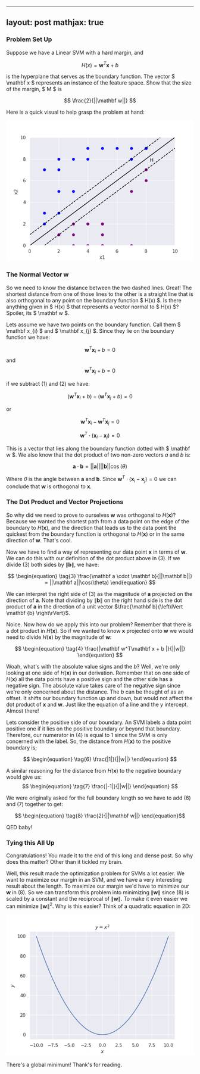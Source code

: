 
---
layout: post
mathjax: true
---
### Problem Set Up
Suppose we have a Linear SVM with a hard margin, and

 $$ H(x) = \mathbf w^T\mathbf x + b $$
 
is the hyperplane that serves as the boundary function. The vector $ \mathbf x $ represents an instance of the feature space. Show that the size of the margin, $ M $ is

$$ \frac{2}{||\mathbf w||} $$

Here is a quick visual to help grasp the problem at hand:

<img src="/assets/images/svm_length_M.png" alt="Alt text" class="center-image">

### The Normal Vector w

So we need to know the distance between the two dashed lines. Great! The shortest distance from one of those lines to the other is a straight line that is also orthogonal to any point on the boundary function $ H(x) $. Is there anything given in $ H(x) $ that represents a vector normal to $ H(x) $? Spoiler, its $ \mathbf w $. 

Lets assume we have two points on the boundary function. Call them $ \mathbf x_{i} $ and $ \mathbf x_{j} $.  Since they lie on the boundary function we have:

$$
\begin{equation} \tag{1}  
\mathbf w^T\mathbf x_{i} + b = 0
\end{equation}
$$
 and 
 $$
 \begin{equation} \tag{2}
  \mathbf w^T\mathbf x_{j} + b = 0
  \end{equation}
 $$

if we subtract (1) and (2) we have:

$$
(\mathbf w^T\mathbf x_{i} + b ) -  (\mathbf w^T\mathbf x_{j} + b) =0
$$

or

$$
\mathbf w^T\mathbf x_{i}  -  \mathbf w^T\mathbf x_{j} =0
$$

$$
\mathbf w^T\cdot(\mathbf x_{i}  -  \mathbf x_{j}) =0
$$

This is a vector that lies along the boundary function dotted with $ \mathbf w $. We also know that the dot product of two non-zero vectors $a$ and $b$ is:

$$
\begin{equation} \tag{3}
\mathbf a \cdot \mathbf b = ||\mathbf a|| ||\mathbf b||\cos(\theta)
\end{equation}
$$

Where $\theta$ is the angle between $\mathbf a$ and $\mathbf b$. Since  $\mathbf w^T\cdot(\mathbf x_{i}  -  \mathbf x_{j}) =0$ we can conclude that $\mathbf w$ is orthogonal to $\mathbf x$.

### The Dot Product and Vector Projections
So why did we need to prove to ourselves $\mathbf{w}$ was orthogonal to $H(\mathbf x)$? Because we wanted the shortest path from a data point on the edge of the boundary to $H(\mathbf x)$, and the direction that leads us to the data point the quickest from the boundary function is orthogonal to $H(\mathbf x)$ or in the same direction of $\mathbf{w}$. That's cool.

Now we have to find a way of representing our data point $\mathbf x$ in terms of $\mathbf w$. We can do this with our definition of the dot product above in (3). If we divide (3) both sides by $\left\lVert \mathbf {b} \right\rVert$, we have:

$$
\begin{equation} \tag{3}
\frac{\mathbf a \cdot \mathbf b}{||\mathbf b||} = ||\mathbf a||\cos(\theta)
\end{equation}
$$

We can interpret the right side of (3) as the magnitude of $\mathbf a$ projected on the direction of $\mathbf a$. Note that dividing by $\left\lVert \mathbf {b} \right\rVert$ on the right hand side is the dot product of $\mathbf a$ in the direction of a unit vector $\frac{\mathbf b}{\left\lVert \mathbf {b} \right\rVert}$. 

Noice. Now how do we apply this into our problem? Remember that there is a dot product in $H(\mathbf x)$. So if we wanted to know $\mathbf x$ projected onto $\mathbf w$ we would need to divide $H(\mathbf x)$ by the magnitude of $\mathbf w$:

$$
\begin{equation} \tag{4}
 \frac{|\mathbf w^T\mathbf x + b |}{||w||} 
 \end{equation}
 $$

Woah, what's with the absolute value signs and the $b$? Well, we're only looking at one side of $H(\mathbf x)$ in our derivation. Remember that on one side of $H(\mathbf x)$ all the data points have a positive sign and the other side has a negative sign. The absolute value takes care of the negative sign since we're only concerned about the distance. The $b$ can be thought of as an offset. It shifts our boundary function up and down, but would not affect the dot product of $\mathbf x$ and $\mathbf w$.  Just like the equation of a line and the y intercept. Almost there!

Lets consider the positive side of our boundary. An SVM labels a data point positive one if it lies on the positive boundary or beyond that boundary. Therefore, our numerator in (4) is equal to 1 since the SVM is only concerned with the label. So, the distance from  $H(\mathbf x)$ to the positive boundary is;

$$
\begin{equation} \tag{6}
 \frac{|1|}{||w||} 
 \end{equation}
 $$

A similar reasoning for the distance from $H(\mathbf x)$ to the negative boundary would give us:
$$
\begin{equation} \tag{7}
 \frac{|-1|}{||w||} 
 \end{equation}
 $$

We were originally asked for the full boundary length so we have to add (6) and (7) together to get:

$$
\begin{equation} \tag{8}
 \frac{2}{||\mathbf w||} 
 \end{equation}$$

QED baby!

### Tying this All Up
Congratulations! You made it to the end of this long and dense post. So why does this matter? Other than it tickled my brain.

Well, this result made the optimization problem for SVMs a lot easier. We want to maximize our margin in an SVM, and we have a very interesting result about the length. To maximize our margin we'd have to minimize our  $\mathbf w$ in (8). So we can transform this problem into minimizing $\left\lVert \mathbf {w} \right\rVert$ since (8) is scaled by a constant and the reciprocal of $\left\lVert \mathbf {w}\right\rVert$. To make it even easier we can minimize $\left\lVert \mathbf {w} \right\rVert^2$. Why is this easier? Think of a quadratic equation in 2D:

<img src="/assets/images/qudaratic.png" alt="Alt text" class="center-image">


There's a global minimum! Thank's for reading.


